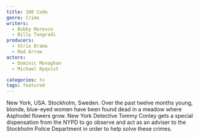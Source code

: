 ```yaml
---
title: 100 Code
genre: Crime
writers:
  - Bobby Moresco
  - Billy Tangradi
producers:
  - Strix Drama
  - Red Arrow
actors:
  - Dominic Monaghan
  - Michael Nyqvist

categories: tv 
tags: featured
---
```

New York, USA. Stockholm, Sweden.
Over the past twelve months young, blonde, blue-eyed women have been found dead in a meadow where Asphodel flowers grow.
New York Detective Tommy Conley gets a special dispensation from the NYPD to go observe and act as an adviser to the Stockholm Police Department in order to help solve these crimes.